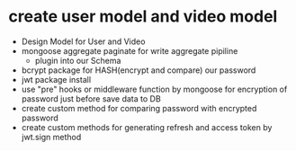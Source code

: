 # create user model and video model

- Design Model for User and Video
- mongoose aggregate paginate for write aggregate pipiline
  - plugin into our Schema
- bcrypt package for HASH(encrypt and compare) our password
- jwt package install
- use "pre" hooks or middleware function by mongoose for encryption of password just before save data to DB
- create custom method for comparing password with encrypted password
- create custom methods for generating refresh and access token by jwt.sign method
